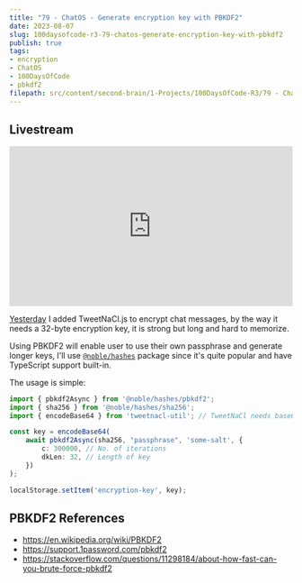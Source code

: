 ```yaml
---
title: "79 - ChatOS - Generate encryption key with PBKDF2"
date: 2023-08-07
slug: 100daysofcode-r3-79-chatos-generate-encryption-key-with-pbkdf2
publish: true
tags:
- encryption
- ChatOS
- 100DaysOfCode
- pbkdf2
filepath: src/content/second-brain/1-Projects/100DaysOfCode-R3/79 - ChatOS - Generate encryption key with PBKDF2.md
---
```


## Livestream

<iframe width="100%" style="aspect-ratio: 16 / 9;" src="https://www.youtube.com/embed/mObgce2vE7A" title="YouTube video player" frameborder="0" allow="accelerometer; autoplay; clipboard-write; encrypted-media; gyroscope; picture-in-picture; web-share" allowfullscreen></iframe>

[Yesterday](/100daysofcode-r3-78-chatos-encrypt-message-with-tweetnacl-js) I added TweetNaCl.js to encrypt chat messages, by the way it needs a 32-byte encryption key, it is strong but long and hard to memorize.

Using PBKDF2 will enable user to use their own passphrase and generate longer keys, I'll use [`@noble/hashes`](https://www.npmjs.com/package/@noble/hashes) package since it's quite popular and have TypeScript support built-in.

The usage is simple:

```typescript
import { pbkdf2Async } from '@noble/hashes/pbkdf2';
import { sha256 } from '@noble/hashes/sha256';
import { encodeBase64 } from 'tweetnacl-util'; // TweetNaCl needs base64 formatted key

const key = encodeBase64(
    await pbkdf2Async(sha256, "passphrase", 'some-salt', { 
        c: 300000, // No. of iterations
        dkLen: 32, // Length of key
    })
);

localStorage.setItem('encryption-key', key);
```

## PBKDF2 References

*   https://en.wikipedia.org/wiki/PBKDF2
*   https://support.1password.com/pbkdf2
*   https://stackoverflow.com/questions/11298184/about-how-fast-can-you-brute-force-pbkdf2
